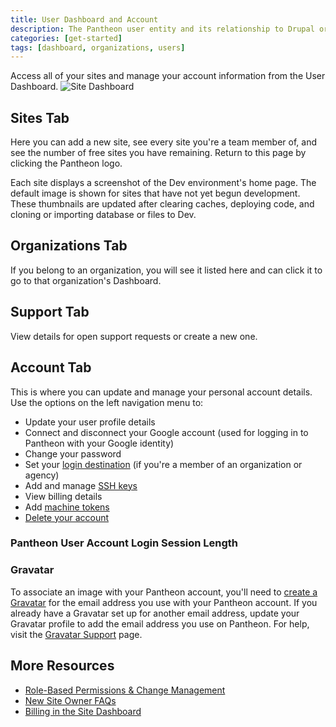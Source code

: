 ```yaml
---
title: User Dashboard and Account
description: The Pantheon user entity and its relationship to Drupal or WordPress sites, teams, and organizations.
categories: [get-started]
tags: [dashboard, organizations, users]
---
```


Access all of your sites and manage your account information from the User Dashboard.
![Site Dashboard](../images/dashboard/pantheon-user-dashboard.png)

## Sites Tab

Here you can add a new site, see every site you're a team member of, and see the number of free sites you have remaining. Return to this page by clicking the Pantheon logo.

Each site displays a screenshot of the Dev environment's home page. The default image is shown for sites that have not yet begun development. These thumbnails are updated after clearing caches, deploying code, and cloning or importing database or files to Dev.

## Organizations Tab

If you belong to an organization, you will see it listed here and can click it to go to that organization's Dashboard.

## Support Tab

View details for open support requests or create a new one.

## Account Tab

This is where you can update and manage your personal account details. Use the options on the left navigation menu to:

- Update your user profile details
- Connect and disconnect your Google account (used for logging in to Pantheon with your Google identity)
- Change your password
- Set your [login destination](https://dashboard.pantheon.io/users/#account/login-destination) (if you're a member of an organization or agency)
- Add and manage [SSH keys](/ssh-keys)
- View billing details
- Add [machine tokens](/machine-tokens)
- [Delete your account](/delete-account)

### Pantheon User Account Login Session Length

<Partial file="dashboard-login-session-length.md" />

### Gravatar

To associate an image with your Pantheon account, you'll need to [create a Gravatar](https://en.gravatar.com/) for the email address you use with your Pantheon account. If you already have a Gravatar set up for another email address, update your Gravatar profile to add the email address you use on Pantheon. For help, visit the [Gravatar Support](https://gravatar.com/support/) page.

## More Resources
- [Role-Based Permissions & Change Management](/change-management)
- [New Site Owner FAQs](/site-owner-faq)
- [Billing in the Site Dashboard](/guides/legacy-dashboard/site-billing)
